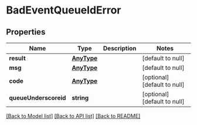 # BadEventQueueIdError

## Properties
Name | Type | Description | Notes
------------ | ------------- | ------------- | -------------
**result** | [**AnyType**](.md) |  | [default to null]
**msg** | [**AnyType**](.md) |  | [default to null]
**code** | [**AnyType**](.md) |  | [optional] [default to null]
**queueUnderscoreid** | **string** |  | [optional] [default to null]

[[Back to Model list]](../README.md#documentation-for-models) [[Back to API list]](../README.md#documentation-for-api-endpoints) [[Back to README]](../README.md)


